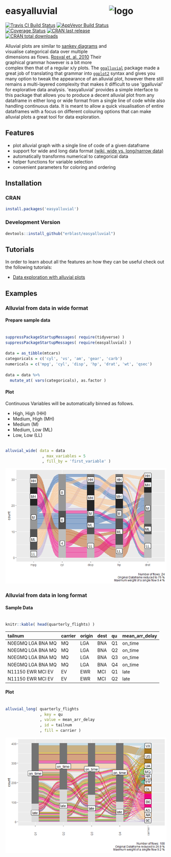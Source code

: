 
<!-- README.md is generated from README.Rmd. Please edit that file -->
easyalluvial <img src="https://www.datisticsblog.com/easyalluvial_logo_square.png" alt="logo" width="180" height="180" align = "right"/>
========================================================================================================================================

[![Travis CI Build Status](https://travis-ci.org/erblast/easyalluvial.svg?branch=master)](https://travis-ci.org/erblast/easyalluvial) [![AppVeyor Build Status](https://ci.appveyor.com/api/projects/status/github/erblast/easyalluvial?branch=master&svg=true)](https://ci.appveyor.com/project/erblast/easyalluvial) 
[![Coverage Status](https://img.shields.io/codecov/c/github/erblast/easyalluvial/master.svg)](https://codecov.io/github/erblast/easyalluvial?branch=master)
[![CRAN last release](https://www.r-pkg.org/badges/last-release/easyalluvial)](https://CRAN.R-project.org/package=easyalluvial)
[![CRAN total downloads](https://cranlogs.r-pkg.org/badges/grand-total/easyalluvial)](https://CRAN.R-project.org/package=easyalluvial)


Alluvial plots are similar to [sankey diagrams](https://en.wikipedia.org/wiki/Sankey_diagram) and visualise categorical data over multiple dimensions as flows. [Rosval et. al. 2010](https://journals.plos.org/plosone/article?id=10.1371/journal.pone.0008694) Their graphical grammar however is a bit more complex then that of a regular x/y plots. The [`ggalluvial`](http://corybrunson.github.io/ggalluvial/) package made a great job of translating that grammar into [`ggplot2`](https://github.com/tidyverse/ggplot2) syntax and gives you many option to tweak the appearance of an alluvial plot, however there still remains a multi-layered complexity that makes it difficult to use 'ggalluvial' for explorative data analysis. 'easyalluvial' provides a simple interface to this package that allows you to produce a decent alluvial plot from any dataframe in either long or wide format from a single line of code while also handling continuous data. It is meant to allow a quick visualisation of entire dataframes with a focus on different colouring options that can make alluvial plots a great tool for data exploration.

Features
--------

-   plot alluvial graph with a single line of code of a given dataframe
-   support for wide and long data format [(wiki, wide vs. long/narrow data)](https://en.wikipedia.org/wiki/Wide_and_narrow_data)
-   automatically transforms numerical to categorical data
-   helper functions for variable selection
-   convenient parameters for coloring and ordering

Installation
------------

### CRAN

``` r
install.packages('easyalluvial')
```

### Development Version

``` r
devtools::install_github("erblast/easyalluvial")
```

Tutorials
---------

In order to learn about all the features an how they can be useful check out the following tutorials:

-   [Data exploration with alluvial plots](https://www.datisticsblog.com/2018/10/intro_easyalluvial/#features)

Examples
--------

### Alluvial from data in wide format

#### Prepare sample data

``` r

suppressPackageStartupMessages( require(tidyverse) )
suppressPackageStartupMessages( require(easyalluvial) )

data = as_tibble(mtcars)
categoricals = c('cyl', 'vs', 'am', 'gear', 'carb')
numericals = c('mpg', 'cyl', 'disp', 'hp', 'drat', 'wt', 'qsec')

data = data %>%
  mutate_at( vars(categoricals), as.factor )
```

#### Plot

Continuous Variables will be automatically binned as follows.

-   High, High (HH)
-   Medium, High (MH)
-   Medium (M)
-   Medium, Low (ML)
-   Low, Low (LL)

``` r

alluvial_wide( data = data
                , max_variables = 5
                , fill_by = 'first_variable' )
```

![](man/figures/README-wide_plot-1.png)

### Alluvial from data in long format

#### Sample Data

``` r

knitr::kable( head(quarterly_flights) )
```

| tailnum           | carrier | origin | dest | qu  | mean\_arr\_delay |
|:------------------|:--------|:-------|:-----|:----|:-----------------|
| N0EGMQ LGA BNA MQ | MQ      | LGA    | BNA  | Q1  | on\_time         |
| N0EGMQ LGA BNA MQ | MQ      | LGA    | BNA  | Q2  | on\_time         |
| N0EGMQ LGA BNA MQ | MQ      | LGA    | BNA  | Q3  | on\_time         |
| N0EGMQ LGA BNA MQ | MQ      | LGA    | BNA  | Q4  | on\_time         |
| N11150 EWR MCI EV | EV      | EWR    | MCI  | Q1  | late             |
| N11150 EWR MCI EV | EV      | EWR    | MCI  | Q2  | late             |

#### Plot

``` r

alluvial_long( quarterly_flights
               , key = qu
               , value = mean_arr_delay
               , id = tailnum
               , fill = carrier )
```

![](man/figures/README-plot_long-1.png)
